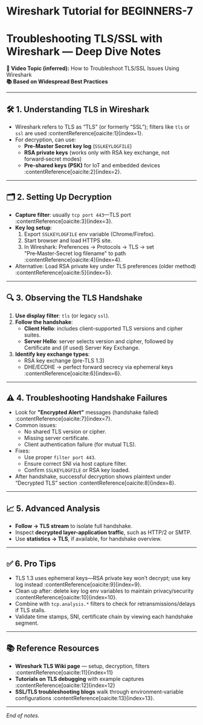 # Wireshark Tutorial for BEGINNERS-7

# Troubleshooting TLS/SSL with Wireshark — Deep Dive Notes

**🎥 Video Topic (inferred):** How to Troubleshoot TLS/SSL Issues Using Wireshark  
**📚 Based on Widespread Best Practices**

---

## 🛠️ 1. Understanding TLS in Wireshark
- Wireshark refers to TLS as “TLS” (or formerly “SSL”); filters like `tls` or `ssl` are used :contentReference[oaicite:1]{index=1}.
- For decryption, can use:
  - **Pre-Master Secret key log** (`SSLKEYLOGFILE`)
  - **RSA private keys** (works only with RSA key exchange, not forward‑secret modes)
  - **Pre-shared keys (PSK)** for IoT and embedded devices :contentReference[oaicite:2]{index=2}.

---

## 🗂️ 2. Setting Up Decryption
- **Capture filter**: usually `tcp port 443`—TLS port :contentReference[oaicite:3]{index=3}.
- **Key log setup**:
  1. Export `SSLKEYLOGFILE` env variable (Chrome/Firefox).
  2. Start browser and load HTTPS site.
  3. In Wireshark: Preferences → Protocols → TLS → set "Pre‑Master‑Secret log filename" to path :contentReference[oaicite:4]{index=4}.
- Alternative: Load RSA private key under TLS preferences (older method) :contentReference[oaicite:5]{index=5}.

---

## 🔍 3. Observing the TLS Handshake
1. **Use display filter**: `tls` (or legacy `ssl`).
2. **Follow the handshake**:
   - **Client Hello**: includes client-supported TLS versions and cipher suites.
   - **Server Hello**: server selects version and cipher, followed by Certificate and (if used) Server Key Exchange.
3. **Identify key exchange types**:
   - RSA key exchange (pre-TLS 1.3)
   - DHE/ECDHE → perfect forward secrecy via ephemeral keys :contentReference[oaicite:6]{index=6}.

---

## ⚠️ 4. Troubleshooting Handshake Failures
- Look for **"Encrypted Alert"** messages (handshake failed) :contentReference[oaicite:7]{index=7}.
- Common issues:
  - No shared TLS version or cipher.
  - Missing server certificate.
  - Client authentication failure (for mutual TLS).
- Fixes:
  - Use proper ```filter port 443```.
  - Ensure correct SNI via host capture filter.
  - Confirm `SSLKEYLOGFILE` or RSA key loaded.
- After handshake, successful decryption shows plaintext under “Decrypted TLS” section :contentReference[oaicite:8]{index=8}.

---

## 📈 5. Advanced Analysis
- **Follow → TLS stream** to isolate full handshake.
- Inspect **decrypted layer-application traffic**, such as HTTP/2 or SMTP.
- Use **statistics → TLS**, if available, for handshake overview.

---

## ✅ 6. Pro Tips
- TLS 1.3 uses ephemeral keys—RSA private key won’t decrypt; use key log instead :contentReference[oaicite:9]{index=9}.
- Clean up after: delete key log env variables to maintain privacy/security :contentReference[oaicite:10]{index=10}.
- Combine with `tcp.analysis.*` filters to check for retransmissions/delays if TLS stalls.
- Validate time stamps, SNI, certificate chain by viewing each handshake segment.

---

## 📚 Reference Resources
- **Wireshark TLS Wiki page** — setup, decryption, filters :contentReference[oaicite:11]{index=11}  
- **Tutorials on TLS debugging** with example captures :contentReference[oaicite:12]{index=12}  
- **SSL/TLS troubleshooting blogs** walk through environment‑variable configurations :contentReference[oaicite:13]{index=13}.

---

*End of notes.*
